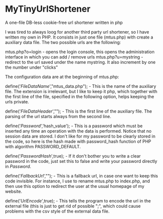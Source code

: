 # MyTinyUrlShortener
A one-file DB-less cookie-free url shortener written in php

I was tired to always loog for another third party url shortener, so I have written my own in PHP.
It consists in just one file (mtus.php) with create a auxiliary data file. The two possible urls are the following:

mtus.php?o=login - opens the login console, this opens the administration interface in which you can add / remove urls
mtus.php?u=mystring - redirect to the url saved under the name mystring. It also increment by one the number under "clicks"


The configuration data are at the beginning of mtus.php:

define('_FileDataName_',"mtus_data.php"); - This is the name of the auxiliary file. The extension is irrelevant, but I like to keep it php, which together with the first line of the file, specified in the following option, helps keeping the urls private.

define('_FileDataHeader_',"<?php exit(); ?>"); - This is the first line of the auxiliary file. The parsing of the url starts always from the second line.

define('_Password_','hash_value'); - This is a password which must be inserted any time an operation with the data is performed. Notice that no session data are stored. I don't like for my password to be clearly stored in the code, so here is the hash made with password_hash function of PHP with algorithm PASSWORD_DEFAULT.

define('_PasswordHash_',true); - If it don't bother you to write a clear password in the code, just set this to false and write your password directly in _Password_. 

define('_FallbackUrl_',""); - This is a fallback url, in case one want to keep this code invisible. For instance, I use to rename mtus.php to index.php, and then use this option to redirect the user at the usual homepage of my website.

define('_UrlEncode_',true); - This tells the program to encode the url in the external file (this is just to get rid of possible ";", which could cause problems with the csv style of the external data file.